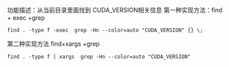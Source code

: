 功能描述：从当前目录里面找到 CUDA_VERSION相关信息
第一种实现方法：find + exec +grep
```
find . -type f -exec  grep -Hn --color=auto "CUDA_VERSION" {} \;
```

第二种实现方法 find+xargs +grep
```
find . -type f | xargs  grep -Hn --color=auto "CUDA_VERSION" 
```


